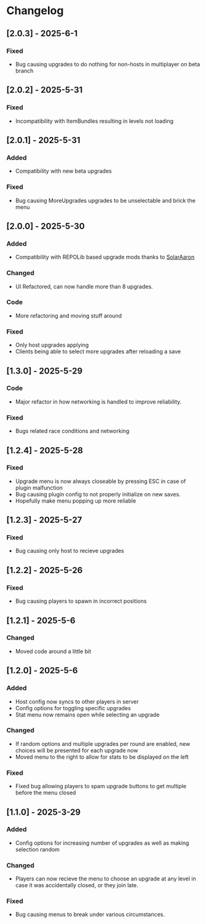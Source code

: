 # Changelog

## [2.0.3] - 2025-6-1
### Fixed
- Bug causing upgrades to do nothing for non-hosts in multiplayer on beta branch

## [2.0.2] - 2025-5-31
### Fixed
- Incompatibility with ItemBundles resulting in levels not loading

## [2.0.1] - 2025-5-31
### Added
- Compatibility with new beta upgrades
### Fixed
- Bug causing MoreUpgrades upgrades to be unselectable and brick the menu

## [2.0.0] - 2025-5-30
### Added
- Compatibility with REPOLib based upgrade mods thanks to [SolarAaron](https://github.com/SolarAaron)
### Changed
- UI Refactored, can now handle more than 8 upgrades.
### Code
- More refactoring and moving stuff around
### Fixed
- Only host upgrades applying
- Clients being able to select more upgrades after reloading a save

## [1.3.0] - 2025-5-29
### Code
- Major refactor in how networking is handled to improve reliability.
### Fixed
- Bugs related race conditions and networking

## [1.2.4] - 2025-5-28
### Fixed
- Upgrade menu is now always closeable by pressing ESC in case of plugin malfunction
- Bug causing plugin config to not properly initialize on new saves.
- Hopefully make menu popping up more reliable

## [1.2.3] - 2025-5-27
### Fixed
- Bug causing only host to recieve upgrades

## [1.2.2] - 2025-5-26
### Fixed
- Bug causing players to spawn in incorrect positions

## [1.2.1] - 2025-5-6
### Changed
- Moved code around a little bit

## [1.2.0] - 2025-5-6
### Added
- Host config now syncs to other players in server
- Config options for toggling specific upgrades
- Stat menu now remains open while selecting an upgrade

### Changed
- If random options and multiple upgrades per round are enabled, new choices will be presented for each upgrade now
- Moved menu to the right to allow for stats to be displayed on the left

### Fixed
- Fixed bug allowing players to spam upgrade buttons to get multiple before the menu closed

## [1.1.0] - 2025-3-29
### Added

- Config options for increasing number of upgrades as well as making selection random

### Changed

- Players can now recieve the menu to choose an upgrade at any level in case it was accidentally closed, or they join late.

### Fixed

- Bug causing menus to break under various circumstances.